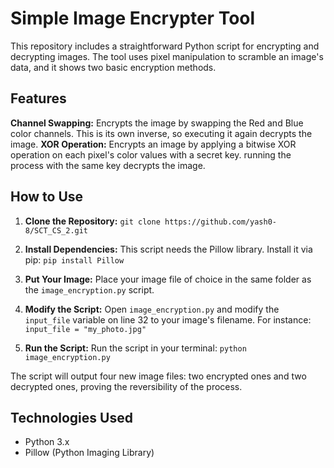 # Simple Image Encrypter Tool

This repository includes a straightforward Python script for encrypting and decrypting images. The tool uses pixel manipulation to scramble an image's data, and it shows two basic encryption methods.

## Features

**Channel Swapping:** Encrypts the image by swapping the Red and Blue color channels. This is its own inverse, so executing it again decrypts the image.
**XOR Operation:** Encrypts an image by applying a bitwise XOR operation on each pixel's color values with a secret key. running the process with the same key decrypts the image.

## How to Use

1.  **Clone the Repository:**
    `git clone https://github.com/yash0-8/SCT_CS_2.git`

2.  **Install Dependencies:**
    This script needs the Pillow library. Install it via pip:
    `pip install Pillow`

3.  **Put Your Image:**
    Place your image file of choice in the same folder as the `image_encryption.py` script.

4.  **Modify the Script:**
    Open `image_encryption.py` and modify the `input_file` variable on line 32 to your image's filename. For instance:
    `input_file = "my_photo.jpg"`

5.  **Run the Script:**
    Run the script in your terminal:
    `python image_encryption.py`

The script will output four new image files: two encrypted ones and two decrypted ones, proving the reversibility of the process. 

## Technologies Used

- Python 3.x
- Pillow (Python Imaging Library)
